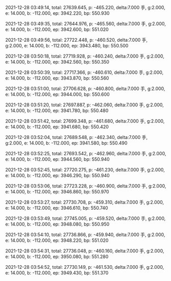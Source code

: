 2021-12-28 03:49:14, total: 27639.645, p: -465.220, delta:7.000 手, g:2.000, e: 14.000, b: -112.000, ep: 3942.220, bp: 550.930

2021-12-28 03:49:35, total: 27644.976, p: -465.560, delta:7.000 手, g:2.000, e: 14.000, b: -112.000, ep: 3942.600, bp: 551.020

2021-12-28 03:49:56, total: 27722.448, p: -460.520, delta:7.000 手, g:2.000, e: 14.000, b: -112.000, ep: 3943.480, bp: 550.500

2021-12-28 03:50:18, total: 27719.928, p: -460.240, delta:7.000 手, g:2.000, e: 14.000, b: -112.000, ep: 3942.560, bp: 550.350

2021-12-28 03:50:39, total: 27717.366, p: -460.610, delta:7.000 手, g:2.000, e: 14.000, b: -112.000, ep: 3943.870, bp: 550.560

2021-12-28 03:51:00, total: 27706.628, p: -460.800, delta:7.000 手, g:2.000, e: 14.000, b: -112.000, ep: 3944.000, bp: 550.600

2021-12-28 03:51:20, total: 27697.887, p: -462.060, delta:7.000 手, g:2.000, e: 14.000, b: -112.000, ep: 3941.780, bp: 550.480

2021-12-28 03:51:42, total: 27699.348, p: -461.680, delta:7.000 手, g:2.000, e: 14.000, b: -112.000, ep: 3941.680, bp: 550.420

2021-12-28 03:52:04, total: 27689.548, p: -462.340, delta:7.000 手, g:2.000, e: 14.000, b: -112.000, ep: 3941.580, bp: 550.490

2021-12-28 03:52:25, total: 27693.542, p: -462.960, delta:7.000 手, g:2.000, e: 14.000, b: -112.000, ep: 3944.560, bp: 550.940

2021-12-28 03:52:45, total: 27720.275, p: -461.230, delta:7.000 手, g:2.000, e: 14.000, b: -112.000, ep: 3946.290, bp: 550.940

2021-12-28 03:53:06, total: 27723.228, p: -460.900, delta:7.000 手, g:2.000, e: 14.000, b: -112.000, ep: 3946.860, bp: 550.970

2021-12-28 03:53:27, total: 27730.708, p: -459.310, delta:7.000 手, g:2.000, e: 14.000, b: -112.000, ep: 3946.610, bp: 550.740

2021-12-28 03:53:49, total: 27745.005, p: -459.520, delta:7.000 手, g:2.000, e: 14.000, b: -112.000, ep: 3948.080, bp: 550.950

2021-12-28 03:54:10, total: 27736.866, p: -459.940, delta:7.000 手, g:2.000, e: 14.000, b: -112.000, ep: 3948.220, bp: 551.020

2021-12-28 03:54:31, total: 27736.048, p: -460.160, delta:7.000 手, g:2.000, e: 14.000, b: -112.000, ep: 3950.080, bp: 551.280

2021-12-28 03:54:52, total: 27730.149, p: -461.530, delta:7.000 手, g:2.000, e: 14.000, b: -112.000, ep: 3949.430, bp: 551.370